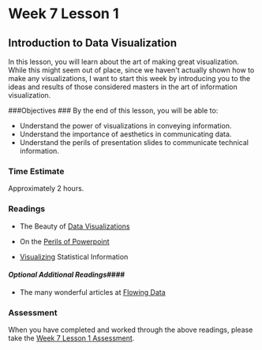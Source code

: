 # Week 7 Lesson 1 #
## Introduction to Data Visualization ##

In this lesson, you will learn about the art of making great
visualization. While this might seem out of place, since we haven't
actually shown how to make any visualizations, I want to start this week
by introducing you to the ideas and results of those considered masters
in the art of information visualization. 


###Objectives ###
By the end of this lesson, you will be able to:

- Understand the power of visualizations in conveying information.
- Understand the importance of aesthetics in communicating data.
- Understand the perils of presentation slides to communicate technical information.

### Time Estimate ###

Approximately 2 hours.

### Readings ####

- The Beauty of [Data Visualizations](http://www.ted.com/talks/david_mccandless_the_beauty_of_data_visualization)

- On the [Perils of Powerpoint](http://www.edwardtufte.com/bboard/q-and-a-fetch-msg?msg_id=0001yB)

- [Visualizing](http://www.ted.com/talks/hans_rosling_shows_the_best_stats_you_ve_ever_seen) Statistical Information

#### *Optional Additional Readings*####

- The many wonderful articles at [Flowing Data](http://flowingdata.com)


### Assessment ###

When you have completed and worked through the above readings, please take the [Week 7 Lesson 1 Assessment](https://learn.illinois.edu/mod/quiz/view.php?id=1682702).
